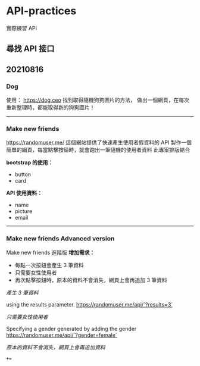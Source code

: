 # API-practices

實際練習 API

## 尋找 API 接口

## 20210816

### Dog

使用： https://dog.ceo 找到取得隨機狗狗圖片的方法，
做出一個網頁，在每次重新整理時，都能取得新的狗狗圖片！

---

### Make new friends

https://randomuser.me/ 這個網站提供了快速產生使用者假資料的 API
製作一個簡單的網頁，每當點擊按鈕時，就會跑出一筆隨機的使用者資料
此專案排版結合

**bootstrap 的使用：**

- button
- card

**API 使用資料：**

- name
- picture
- email

---

### Make new friends Advanced version

Make new friends 進階版
**增加需求：**

- 每點一次按鈕會產生 3 筆資料
- 只需要女性使用者
- 再次點擊按鈕時，原本的資料不會消失，網頁上會再追加 3 筆資料

_產生 3 筆資料_

using the results parameter.
https://randomuser.me/api/`?results=3`

_只需要女性使用者_

Specifying a gender
generated by adding the gender
https://randomuser.me/api/`?gender=female`

_原本的資料不會消失，網頁上會再追加資料_

`+=`
